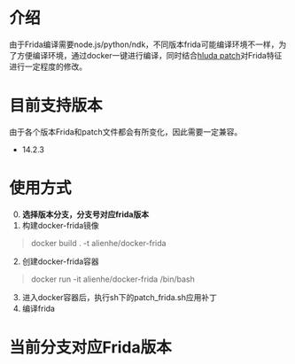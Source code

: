 # 介绍
由于Frida编译需要node.js/python/ndk，不同版本frida可能编译环境不一样，为了方便编译环境，通过docker一键进行编译，同时结合[hluda patch](https://github.com/feicong/strong-frida)对Frida特征进行一定程度的修改。

# 目前支持版本
由于各个版本Frida和patch文件都会有所变化，因此需要一定兼容。
- 14.2.3

# 使用方式
0. **选择版本分支，分支号对应frida版本**
1. 构建docker-frida镜像
> docker build . -t alienhe/docker-frida
2. 创建docker-frida容器
> docker run -it alienhe/docker-frida /bin/bash
3. 进入docker容器后，执行sh下的patch_frida.sh应用补丁
4. 编译frida


# 当前分支对应Frida版本
